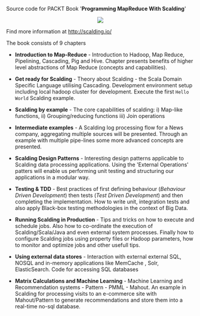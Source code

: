 Source code for PACKT Book '**Programming MapReduce With Scalding**'

<p align="center">
  <a href="http://amazon.co.uk/dp/1783287012" target="_blank"><img src="http://dgdsbygo8mp3h.cloudfront.net/sites/default/files/imagecache/productview_larger/7017OS_mockupcover_normal.jpg"/></a>
</p>

Find more information at http://scalding.io/

The book consists of 9 chapters 

* **Introduction to Map-Reduce** - 
Introduction to Hadoop, Map Reduce, Pipelining, Cascading, Pig and Hive.
Chapter presents benefits of higher level abstractions of Map Reduce (concepts and capabilities).

* **Get ready for Scalding** -
Theory about Scalding - the Scala Domain Specific Language utilising Cascading. 
Development environment setup including local hadoop cluster for development.
Execute the first `Hello World` Scalding example.

* **Scalding by example** -
The core capabilities of scalding: i) Map-like functions, ii) Grouping/reducing functions iii) Join operations 

* **Intermediate examples** -
A Scalding log processing flow for a News company, aggregating multiple sources will be presented. 
Through an example with multiple pipe-lines some more advanced concepts are presented.

* **Scalding Design Patterns** -
Interesting design patterns applicable to Scalding data processing applications. Using the 'External Operations' patters will enable us performing unit testing and structuring our applications in a modular way. 
 
* **Testing & TDD** -
Best practices of first defining behaviour (_Behaviour Driven Development_) then tests (_Test Driven Development_) and then completing the implementation. How to write unit, integration tests and also apply Black-box testing methodologies in the context of Big Data.

* **Running Scalding in Production** -
Tips and tricks on how to execute and schedule jobs. Also how to co-ordinate the execution of Scalding/Scala/Java and even external system processes. Finally how to configure Scalding jobs using property files or Hadoop parameters, how to monitor and optimize jobs and other usefull tips.

* **Using external data stores** -
Interaction with external external SQL, NOSQL and in-memory applications like MemCache , Solr, ElasticSearch.
Code for accessing SQL databases 

* **Matrix Calculations and Machine Learning** - 
Machine Learning and Recommendation systems - Pattern - PMML - Mahout.
An example in Scalding for processing visits to an e-commerce site with Mahout/Pattern 
to generate recommendations and store them into a real-time no-sql database.
